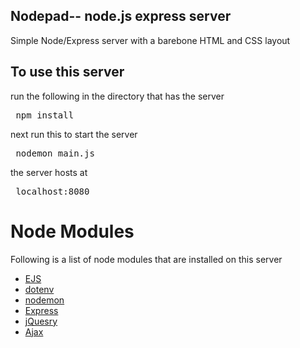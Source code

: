 ## Nodepad-- node.js express server
Simple Node/Express server with a barebone HTML and CSS layout

## To use this server

run the following in the directory that has the server
<pre> npm install </pre>

next run this to start the server
<pre> nodemon main.js </pre>

the server hosts at
<pre> localhost:8080 </pre>

# Node Modules
Following is a list of node modules that are installed on this server
* [EJS](http://www.embeddedjs.com/)
* [dotenv](https://www.npmjs.com/package/dotenv)
* [nodemon](https://nodemon.io/)
* [Express](http://expressjs.com/)
* [jQuesry](https://jquery.com/)
* [Ajax](https://www.npmjs.com/package/ajax)